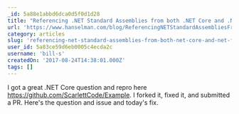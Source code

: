 ```yaml
---
_id: 5a88e1abbd6dca0d5f0d1d28
title: "Referencing .NET Standard Assemblies from both .NET Core and .NET Framework - Scott Hanselman"
url: 'https://www.hanselman.com/blog/ReferencingNETStandardAssembliesFromBothNETCoreAndNETFramework.aspx'
category: articles
slug: 'referencing-net-standard-assemblies-from-both-net-core-and-net-framework-scott-hanselman'
user_id: 5a83ce59d6eb0005c4ecda2c
username: 'bill-s'
createdOn: '2017-08-24T14:38:01.000Z'
tags: []
---
```


I got a great .NET Core question and repro here https://github.com/ScarlettCode/Example. I forked it, fixed it, and submitted a PR. Here's the question and issue and today's fix.
